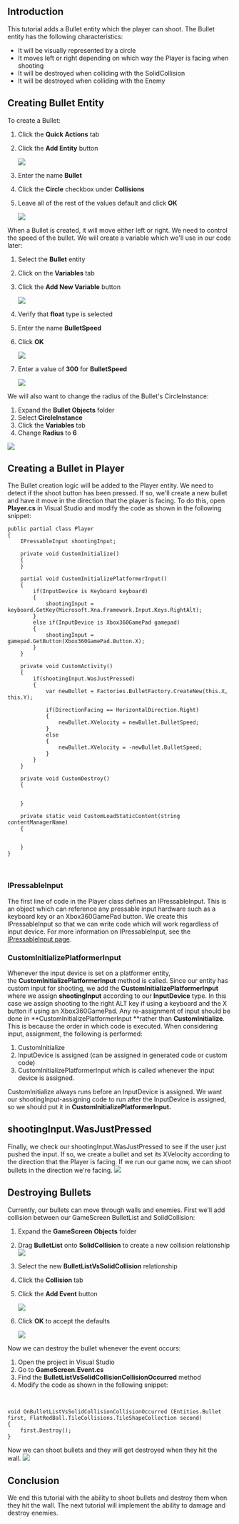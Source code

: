 ## Introduction

This tutorial adds a Bullet entity which the player can shoot. The Bullet entity has the following characteristics:

-   It will be visually represented by a circle
-   It moves left or right depending on which way the Player is facing when shooting
-   It will be destroyed when colliding with the SolidCollision
-   It will be destroyed when colliding with the Enemy

## Creating Bullet Entity

To create a Bullet:

1.  Click the **Quick Actions** tab

2.  Click the **Add Entity** button

    ![](/media/2021-04-img_607e1fd7e03e3.png)

3.  Enter the name **Bullet**

4.  Click the **Circle** checkbox under **Collisions**

5.  Leave all of the rest of the values default and click ****OK****

    ![](/media/2021-04-img_607e20336ee94.png)

When a Bullet is created, it will move either left or right. We need to control the speed of the bullet. We will create a variable which we'll use in our code later:

1.  Select the **Bullet** entity

2.  Click on the **Variables** tab

3.  Click the **Add New Variable** button

    ![](/media/2021-04-img_607e2221603ae.png)

4.  Verify that **float** type is selected

5.  Enter the name **BulletSpeed**

6.  Click ****OK****

    ![](/media/2021-04-img_607e22630ea62.png)

7.  Enter a value of **300** for **BulletSpeed**

    ![](/media/2021-04-img_607e229ab79a5.png)

We will also want to change the radius of the Bullet's CircleInstance:

1.  Expand the **Bullet Objects** folder
2.  Select **CircleInstance**
3.  Click the **Variables** tab
4.  Change **Radius** to **6**

![](/media/2021-04-img_607e2fd8d283a.png)

## Creating a Bullet in Player

The Bullet creation logic will be added to the Player entity. We need to detect if the shoot button has been pressed. If so, we'll create a new bullet and have it move in the direction that the player is facing. To do this, open **Player.cs** in Visual Studio and modify the code as shown in the following snippet:

    public partial class Player
    {
        IPressableInput shootingInput;

        private void CustomInitialize()
        {
        }

        partial void CustomInitializePlatformerInput()
        {
            if(InputDevice is Keyboard keyboard)
            {
                shootingInput = keyboard.GetKey(Microsoft.Xna.Framework.Input.Keys.RightAlt);
            }
            else if(InputDevice is Xbox360GamePad gamepad)
            {
                shootingInput = gamepad.GetButton(Xbox360GamePad.Button.X);
            }
        }

        private void CustomActivity()
        {
            if(shootingInput.WasJustPressed)
            {
                var newBullet = Factories.BulletFactory.CreateNew(this.X, this.Y);

                if(DirectionFacing == HorizontalDirection.Right)
                {
                    newBullet.XVelocity = newBullet.BulletSpeed;
                }
                else
                {
                    newBullet.XVelocity = -newBullet.BulletSpeed;
                }
            }
        }

        private void CustomDestroy()
        {


        }

        private static void CustomLoadStaticContent(string contentManagerName)
        {


        }
    }

 

### IPressableInput

The first line of code in the Player class defines an IPressableInput. This is an object which can reference any pressable input hardware such as a keyboard key or an Xbox360GamePad button. We create this IPressableInput so that we can write code which will work regardless of input device. For more information on IPressableInput, see the [IPressableInput page](/documentation/api/flatredball/input/ipressableinput.md).

### CustomInitializePlatformerInput

Whenever the input device is set on a platformer entity, the **CustomInitializePlatformerInput** method is called. Since our entity has custom input for shooting, we add the **CustomInitializePlatformerInput** where we assign **shootingInput** according to our **InputDevice** type. In this case we assign shooting to the right ALT key if using a keyboard and the X button if using an Xbox360GamePad. Any re-assignment of input should be done in **CustomInitializePlatformerInput **rather than **CustomInitialize**. This is because the order in which code is executed. When considering input, assignment, the following is performed:

1.  CustomInitialize
2.  InputDevice is assigned (can be assigned in generated code or custom code)
3.  CustomInitializePlatformerInput which is called whenever the input device is assigned.

CustomInitialize always runs before an InputDevice is assigned. We want our shootingInput-assigning code to run after the InputDevice is assigned, so we should put it in **CustomInitializePlatformerInput.**

## shootingInput.WasJustPressed

Finally, we check our shootingInput.WasJustPressed to see if the user just pushed the input. If so, we create a bullet and set its XVelocity according to the direction that the Player is facing. If we run our game now, we can shoot bullets in the direction we're facing. [![](/wp-content/uploads/2021/04/2021_April_19_204105.gif)](/wp-content/uploads/2021/04/2021_April_19_204105.gif)

## Destroying Bullets

Currently, our bullets can move through walls and enemies. First we'll add collision between our GameScreen BulletList and SolidCollision:

1.  Expand the **GameScreen** **Objects** folder

2.  Drag **BulletList** onto **SolidCollision** to create a new collision relationship [![](/wp-content/uploads/2021/04/2021_April_19_202908.gif)](/wp-content/uploads/2021/04/2021_April_19_202908.gif)

3.  Select the new **BulletListVsSolidCollision** relationship

4.  Click the **Collision** tab

5.  Click the **Add Event** button

    ![](/media/2021-04-img_607e3811765b5.png)

6.  Click **OK** to accept the defaults

    ![](/media/2021-04-img_607e38d7b39ff.png)

Now we can destroy the bullet whenever the event occurs:

1.  Open the project in Visual Studio
2.  Go to **GameScreen.Event.cs**
3.  Find the **BulletListVsSolidCollisionCollisionOccurred** method
4.  Modify the code as shown in the following snippet:

&nbsp;

    void OnBulletListVsSolidCollisionCollisionOccurred (Entities.Bullet first, FlatRedBall.TileCollisions.TileShapeCollection second)
    {
        first.Destroy();    
    }

Now we can shoot bullets and they will get destroyed when they hit the wall. [![](/wp-content/uploads/2021/04/2021_April_19_202018-1.gif)](/wp-content/uploads/2021/04/2021_April_19_202018-1.gif)  

## Conclusion

We end this tutorial with the ability to shoot bullets and destroy them when they hit the wall. The next tutorial will implement the ability to damage and destroy enemies.
